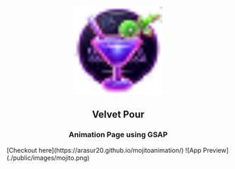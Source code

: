 <p align="center">
  <img src="./public/images/logo.png" alt="Logo" width="200" />
</p>

<h2 align="center">Velvet Pour</h2>
<h3 align="center">Animation Page using GSAP</h3>
[Checkout here](https://arasur20.github.io/mojitoanimation/)
![App Preview](./public/images/mojito.png)
